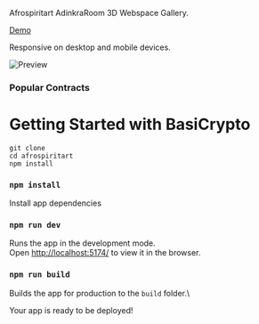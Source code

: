 Afrospiritart AdinkraRoom 3D Webspace Gallery. 


[Demo](https://adinkraone.vercel.app/)

Responsive on desktop and mobile devices.


![Preview]()


### Popular Contracts




# Getting Started with BasiCrypto
```
git clone
cd afrospiritart
npm install
```



### `npm install`

Install app dependencies


### `npm run dev`

Runs the app in the development mode.\
Open [http://localhost:5174/](http://localhost:5174/) to view it in the browser.



### `npm run build`

Builds the app for production to the `build` folder.\

Your app is ready to be deployed!

